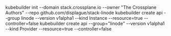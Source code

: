 kubebuilder init --domain stack.crossplane.io --owner "The Crossplane Authors" --repo github.com/displague/stack-linode
kubebuilder create api --group linode --version v1alpha1 --kind Instance --resource=true --controller=false
kubebuilder create api --group="linode" --version v1alpha1 --kind Provider --resource=true --controller=false
